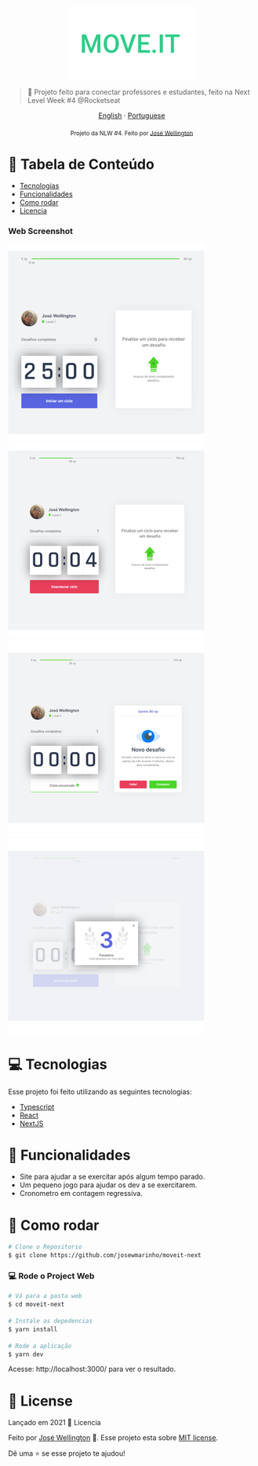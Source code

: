 <p align="center">
   <img src="./.github/Logo.png" alt="Moveit" width="260"/>
</p>

> :rocket: Projeto feito para conectar professores e estudantes, feito na Next Level Week #4 @Rocketseat

<p align="center">
    <a href="README.md">English</a>
    ·
    <a href="README-pt.md">Portuguese</a>
 </p>

<div align="center">
  <sub>Projeto da NLW #4. Feito por
    <a href="https://github.com/josewmarinho">José Wellington</a>

  </sub>
</div>

# :pushpin: Tabela de Conteúdo
 
* [Tecnologias](#computer-technologies)
* [Funcionalidades](#rocket-features)
* [Como rodar](#construction_worker-how-to-run)
* [Licencia](#closed_book-license)

### Web Screenshot
<div>
   <img src="./.github/inicial.png" width="400px">
   <img src="./.github/contador.png" width="400px">
   <img src="./.github/Finalized.png" width="400px">
   <img src="./.github/Modal.png" width="400px">
</div>

# :computer: Tecnologias
Esse projeto foi feito utilizando as seguintes tecnologias:

* [Typescript](https://www.typescriptlang.org/)      
* [React](https://reactjs.org/)
* [NextJS](https://nextjs.org/)   

# :rocket: Funcionalidades

* Site para ajudar a se exercitar após algum tempo parado.
* Um pequeno jogo para ajudar os dev a se exercitarem.
* Cronometro em contagem regressiva.

# :construction_worker: Como rodar
```bash
# Clone o Repositorio
$ git clone https://github.com/josewmarinho/moveit-next
```

### 💻 Rode o Project Web

```bash
# Vá para a pasta web
$ cd moveit-next

# Instale as depedencias
$ yarn install

# Rode a aplicação
$ yarn dev
```
Acesse: http://localhost:3000/ para ver o resultado.

# :closed_book: License

Lançado em 2021 :closed_book: Licencia

Feito por [José Wellington](https://github.com/josewmarinho) 🚀.
Esse projeto esta sobre [MIT license](./LICENSE).

Dê uma ⭐️ se esse projeto te ajudou!
